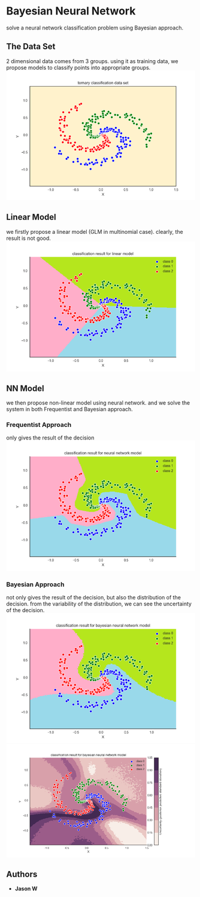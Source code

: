 # Bayesian Neural Network
solve a neural network classification problem using Bayesian approach.
## The Data Set
2 dimensional data comes from 3 groups. using it as training data, we propose models to classify points into appropriate groups.
![alt text](/pic/data_set.png)
## Linear Model
we firstly propose a linear model (GLM in multinomial case). clearly, the result is not good.
![alt text](/pic/linear_result.png)
## NN Model 
we then propose non-linear model using neural network. and we solve the system in both Frequentist and Bayesian approach.
### Frequentist Approach
only gives the result of the decision
![alt text](/pic/NN_frequentist_result.png)
### Bayesian Approach
not only gives the result of the decision, but also the distribution of the decision. from the variability of the distribution, we can see the uncertainty of the decision.
![alt text](/pic/NN_bayesian_result2_regionpred.png)
![alt text](/pic/NN_bayesian_result3_uncertainty.png)

## Authors
* **Jason W**
